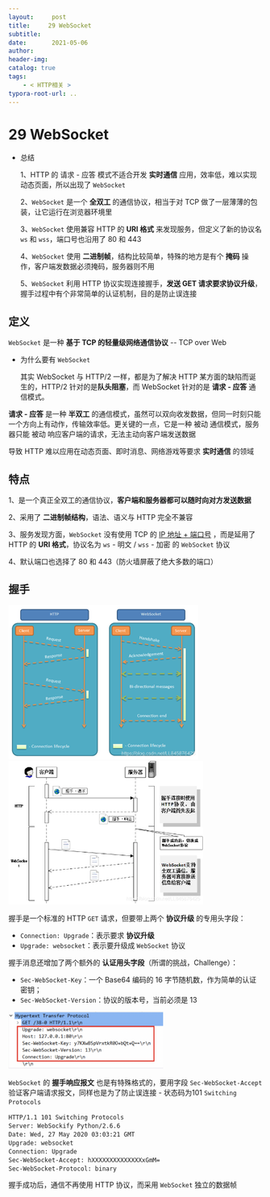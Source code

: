 ```yaml
---
layout:     post
title:     29 WebSocket
subtitle:  
date:       2021-05-06
author:     
header-img: 
catalog: true
tags:
    - < HTTP相关 >
typora-root-url: ..
---
```



# 29 WebSocket

- 总结

    1、HTTP 的 请求 - 应答 模式不适合开发 **实时通信** 应用，效率低，难以实现动态页面，所以出现了 `WebSocket`

    2、`WebSocket` 是一个 **全双工** 的通信协议，相当于对 TCP 做了一层薄薄的包装，让它运行在浏览器环境里

    3、`WebSocket` 使用兼容 HTTP 的 **URI 格式** 来发现服务，但定义了新的协议名 `ws` 和 `wss`，端口号也沿用了 80 和 443

    4、`WebSocket` 使用 **二进制帧**，结构比较简单，特殊的地方是有个 **掩码** 操作，客户端发数据必须掩码，服务器则不用

    5、`WebSocket` 利用 HTTP 协议实现连接握手，**发送 GET 请求要求协议升级**，握手过程中有个非常简单的认证机制，目的是防止误连接

## 定义
`WebSocket` 是一种 **基于 TCP 的轻量级网络通信协议** -- TCP over Web

- 为什么要有 `WebSocket`

    其实 WebSocket 与 HTTP/2 一样，都是为了解决 HTTP 某方面的缺陷而诞生的，HTTP/2 针对的是**队头阻塞**，而 WebSocket 针对的是 **请求 - 应答** 通信模式。


**请求 - 应答** 是一种 **半双工** 的通信模式，虽然可以双向收发数据，但同一时刻只能一个方向上有动作，传输效率低。更关键的一点，它是一种 被动 通信模式，服务器只能 被动 响应客户端的请求，无法主动向客户端发送数据

导致 HTTP 难以应用在动态页面、即时消息、网络游戏等要求 **实时通信** 的领域

## 特点
1、是一个真正全双工的通信协议，**客户端和服务器都可以随时向对方发送数据**

2、采用了 **二进制帧结构**，语法、语义与 HTTP 完全不兼容

3、服务发现方面，`WebSocket` 没有使用 TCP 的 <u>IP 地址 + 端口号</u> ，而是延用了 HTTP 的 **URI 格式**，协议名为 `ws` - 明文 / `wss` - 加密 的 `WebSocket` 协议

4、默认端口也选择了 80 和 443（防火墙屏蔽了绝大多数的端口）

## 握手

<img src="/../img/assets_2019/websocket.png" alt="img" style="zoom:60%;" /><img src="/../img/assets_2019/websocket2.png" alt="img" style="zoom:60%;" />

握手是一个标准的 HTTP `GET` 请求，但要带上两个 **协议升级** 的专用头字段：
-   `Connection: Upgrade`：表示要求 **协议升级**
-   `Upgrade: websocket`：表示要升级成 `WebSocket` 协议

握手消息还增加了两个额外的 **认证用头字段**（所谓的挑战，Challenge）：
-   `Sec-WebSocket-Key`：一个 Base64 编码的 16 字节随机数，作为简单的认证密钥；
-   `Sec-WebSocket-Version`：协议的版本号，当前必须是 13

<img src="/../img/assets_2019/image-20210506173737825.png" alt="image-20210506173737825" style="zoom:30%;" />

`WebSocket` 的 **握手响应报文** 也是有特殊格式的，要用字段 `Sec-WebSocket-Accept` 验证客户端请求报文，同样也是为了防止误连接 - 状态码为101 `Switching Protocols`

```html
HTTP/1.1 101 Switching Protocols
Server: WebSockify Python/2.6.6
Date: Wed, 27 May 2020 03:03:21 GMT
Upgrade: websocket
Connection: Upgrade
Sec-WebSocket-Accept: hXXXXXXXXXXXXXXxGmM=
Sec-WebSocket-Protocol: binary
```

握手成功后，通信不再使用 HTTP 协议，而采用 `WebSocket` 独立的数据帧

